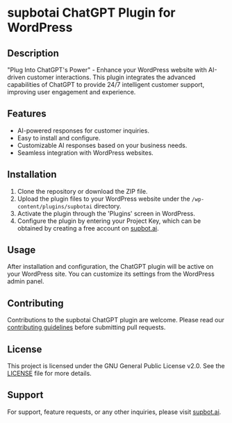# supbotai ChatGPT Plugin for WordPress

## Description

"Plug Into ChatGPT's Power" - Enhance your WordPress website with AI-driven customer interactions. This plugin integrates the advanced capabilities of ChatGPT to provide 24/7 intelligent customer support, improving user engagement and experience.

## Features

- AI-powered responses for customer inquiries.
- Easy to install and configure.
- Customizable AI responses based on your business needs.
- Seamless integration with WordPress websites.

## Installation

1. Clone the repository or download the ZIP file.
2. Upload the plugin files to your WordPress website under the `/wp-content/plugins/supbotai` directory.
3. Activate the plugin through the 'Plugins' screen in WordPress.
4. Configure the plugin by entering your Project Key, which can be obtained by creating a free account on [supbot.ai](https://www.supbot.ai).

## Usage

After installation and configuration, the ChatGPT plugin will be active on your WordPress site. You can customize its settings from the WordPress admin panel.

## Contributing

Contributions to the supbotai ChatGPT plugin are welcome. Please read our [contributing guidelines](CONTRIBUTING.md) before submitting pull requests.

## License

This project is licensed under the GNU General Public License v2.0. See the [LICENSE](LICENSE) file for more details.

## Support

For support, feature requests, or any other inquiries, please visit [supbot.ai](https://www.supbot.ai/support).
